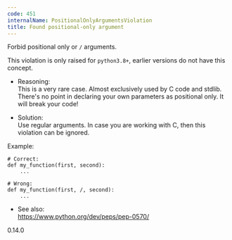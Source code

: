 ```yaml
---
code: 451
internalName: PositionalOnlyArgumentsViolation
title: Found positional-only argument
---
```


Forbid positional only or `/` arguments.

This violation is only raised for `python3.8+`, earlier versions do not
have this concept.

  - Reasoning:  
    This is a very rare case. Almost exclusively used by C code and
    stdlib. There's no point in declaring your own parameters as
    positional only. It will break your code\!

  - Solution:  
    Use regular arguments. In case you are working with C, then this
    violation can be ignored.

Example:

    # Correct:
    def my_function(first, second):
        ...
    
    # Wrong:
    def my_function(first, /, second):
        ...

  - See also:  
    <https://www.python.org/dev/peps/pep-0570/>

<div class="versionadded">

0.14.0

</div>